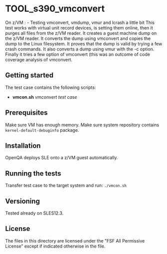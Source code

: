 # TOOL_s390_vmconvert

On z/VM : - Testing vmconvert, vmdump, vmur and lcrash a little bit
This test works with virtual unit record devices, is setting them online, then it purges all files from the z/VM reader. It creates a guest machine dump on the z/VM reader. It converts the dump using vmconvert and copies the dump to the Linux filesystem. It proves that the dump is valid by trying a few crash commands. It also converts a dump using vmur with the -c option. Finally it tries a few option of vmconvert (this was an outcome of code coverage analysis of vmconvert.

## Getting started

The test case contains the following scripts:

- **vmcon.sh** _vmconvert test case_

## Prerequisites

Make sure VM has enough memory.
Make sure system repository contains `kernel-default-debuginfo` package.

## Installation

OpenQA deploys SLE onto a z/VM guest automatically.

## Running the tests

Transfer test case to the target system and run:
`./vmcon.sh`

## Versioning

Tested already on SLES12.3.

## License

The files in this directory are licensed under the "FSF All Permissive License" except if indicated otherwise in the file.
